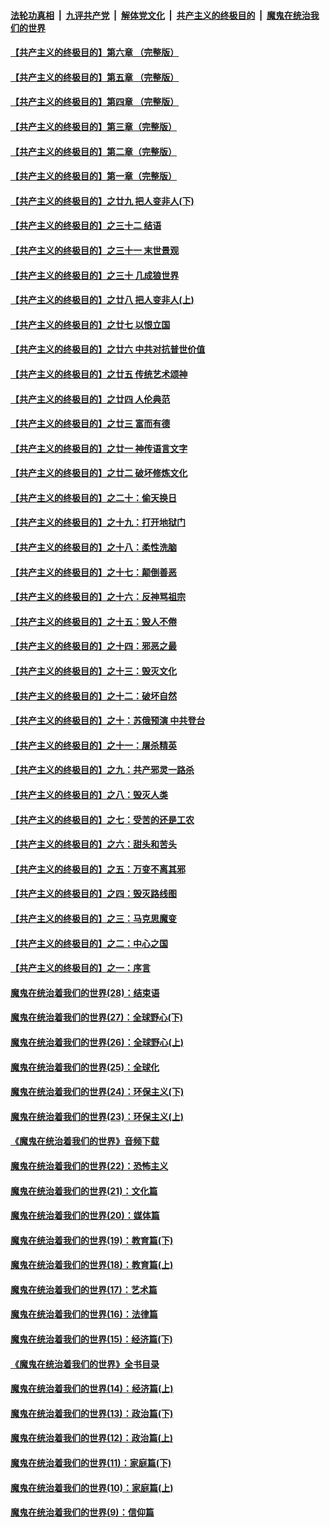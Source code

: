 ####  [法轮功真相](../../../../basic/blob/master/README.md?t=04021501) &nbsp;|&nbsp; [九评共产党](../../../../9ping.md/blob/master/README.md?t=04021501) &nbsp;|&nbsp; [解体党文化](../../../../jtdwh.md/blob/master/README.md?t=04021501)  &nbsp;|&nbsp; [共产主义的终极目的](../../../../gczydzjmd.md/blob/master/README.md?t=04021501) &nbsp;|&nbsp; [魔鬼在统治我们的世界](../../../../mgztzwmdsj.md/blob/master/README.md?t=04021501) 

#### [【共产主义的终极目的】第六章 （完整版）](../pages/nsc422/n11428913.md?t=04021501) 

#### [【共产主义的终极目的】第五章 （完整版）](../pages/nsc422/n11428912.md?t=04021501) 

#### [【共产主义的终极目的】第四章 （完整版）](../pages/nsc422/n11428907.md?t=04021501) 

#### [【共产主义的终极目的】第三章（完整版）](../pages/nsc422/n11428848.md?t=04021501) 

#### [【共产主义的终极目的】第二章（完整版）](../pages/nsc422/n11428831.md?t=04021501) 

#### [【共产主义的终极目的】第一章（完整版）](../pages/nsc422/n11417651.md?t=04021501) 

#### [【共产主义的终极目的】之廿九 把人变非人(下)](../pages/nsc422/n11344140.md?t=04021501) 

#### [【共产主义的终极目的】之三十二 结语](../pages/nsc422/n11360535.md?t=04021501) 

#### [【共产主义的终极目的】之三十一 末世景观](../pages/nsc422/n11351129.md?t=04021501) 

#### [【共产主义的终极目的】之三十 几成狼世界](../pages/nsc422/n11348280.md?t=04021501) 

#### [【共产主义的终极目的】之廿八 把人变非人(上)](../pages/nsc422/n11340492.md?t=04021501) 

#### [【共产主义的终极目的】之廿七 以恨立国](../pages/nsc422/n11336944.md?t=04021501) 

#### [【共产主义的终极目的】之廿六 中共对抗普世价值](../pages/nsc422/n11324785.md?t=04021501) 

#### [【共产主义的终极目的】之廿五 传统艺术颂神](../pages/nsc422/n11296396.md?t=04021501) 

#### [【共产主义的终极目的】之廿四 人伦典范](../pages/nsc422/n11296397.md?t=04021501) 

#### [【共产主义的终极目的】之廿三 富而有德](../pages/nsc422/n11283598.md?t=04021501) 

#### [【共产主义的终极目的】之廿一 神传语言文字](../pages/nsc422/n11263265.md?t=04021501) 

#### [【共产主义的终极目的】之廿二 破坏修炼文化](../pages/nsc422/n11245728.md?t=04021501) 

#### [【共产主义的终极目的】之二十：偷天换日](../pages/nsc422/n11238846.md?t=04021501) 

#### [【共产主义的终极目的】之十九：打开地狱门](../pages/nsc422/n11206376.md?t=04021501) 

#### [【共产主义的终极目的】之十八：柔性洗脑](../pages/nsc422/n11199994.md?t=04021501) 

#### [【共产主义的终极目的】之十七：颠倒善恶](../pages/nsc422/n11179782.md?t=04021501) 

#### [【共产主义的终极目的】之十六：反神骂祖宗](../pages/nsc422/n11166798.md?t=04021501) 

#### [【共产主义的终极目的】之十五：毁人不倦](../pages/nsc422/n11166792.md?t=04021501) 

#### [【共产主义的终极目的】之十四：邪恶之最](../pages/nsc422/n11150249.md?t=04021501) 

#### [【共产主义的终极目的】之十三：毁灭文化](../pages/nsc422/n11135227.md?t=04021501) 

#### [【共产主义的终极目的】之十二：破坏自然](../pages/nsc422/n11135214.md?t=04021501) 

#### [【共产主义的终极目的】之十：苏俄预演 中共登台](../pages/nsc422/n11118424.md?t=04021501) 

#### [【共产主义的终极目的】之十一：屠杀精英](../pages/nsc422/n11118442.md?t=04021501) 

#### [【共产主义的终极目的】之九：共产邪灵一路杀](../pages/nsc422/n11114139.md?t=04021501) 

#### [【共产主义的终极目的】之八：毁灭人类](../pages/nsc422/n11108503.md?t=04021501) 

#### [【共产主义的终极目的】之七：受苦的还是工农](../pages/nsc422/n11101809.md?t=04021501) 

#### [【共产主义的终极目的】之六：甜头和苦头](../pages/nsc422/n11096971.md?t=04021501) 

#### [【共产主义的终极目的】之五：万变不离其邪](../pages/nsc422/n11091285.md?t=04021501) 

#### [【共产主义的终极目的】之四：毁灭路线图](../pages/nsc422/n11086284.md?t=04021501) 

#### [【共产主义的终极目的】之三：马克思魔变](../pages/nsc422/n11061941.md?t=04021501) 

#### [【共产主义的终极目的】之二：中心之国](../pages/nsc422/n11047728.md?t=04021501) 

#### [【共产主义的终极目的】之一：序言](../pages/nsc422/n11086077.md?t=04021501) 

#### [魔鬼在统治着我们的世界(28)：结束语](../pages/nsc422/n10936246.md?t=04021501) 

#### [魔鬼在统治着我们的世界(27)：全球野心(下)](../pages/nsc422/n10928319.md?t=04021501) 

#### [魔鬼在统治着我们的世界(26)：全球野心(上)](../pages/nsc422/n10900318.md?t=04021501) 

#### [魔鬼在统治着我们的世界(25)：全球化](../pages/nsc422/n10788205.md?t=04021501) 

#### [魔鬼在统治着我们的世界(24)：环保主义(下)](../pages/nsc422/n10695307.md?t=04021501) 

#### [魔鬼在统治着我们的世界(23)：环保主义(上)](../pages/nsc422/n10688613.md?t=04021501) 

#### [《魔鬼在统治着我们的世界》音频下载](../pages/nsc422/n10635553.md?t=04021501) 

#### [魔鬼在统治着我们的世界(22)：恐怖主义](../pages/nsc422/n10614727.md?t=04021501) 

#### [魔鬼在统治着我们的世界(21)：文化篇](../pages/nsc422/n10597706.md?t=04021501) 

#### [魔鬼在统治着我们的世界(20)：媒体篇](../pages/nsc422/n10586579.md?t=04021501) 

#### [魔鬼在统治着我们的世界(19)：教育篇(下)](../pages/nsc422/n10564808.md?t=04021501) 

#### [魔鬼在统治着我们的世界(18)：教育篇(上)](../pages/nsc422/n10526970.md?t=04021501) 

#### [魔鬼在统治着我们的世界(17)：艺术篇](../pages/nsc422/n10499093.md?t=04021501) 

#### [魔鬼在统治着我们的世界(16)：法律篇](../pages/nsc422/n10485969.md?t=04021501) 

#### [魔鬼在统治着我们的世界(15)：经济篇(下)](../pages/nsc422/n10469975.md?t=04021501) 

#### [《魔鬼在统治着我们的世界》全书目录](../pages/nsc422/n10464261.md?t=04021501) 

#### [魔鬼在统治着我们的世界(14)：经济篇(上)](../pages/nsc422/n10457370.md?t=04021501) 

#### [魔鬼在统治着我们的世界(13)：政治篇(下)](../pages/nsc422/n10448270.md?t=04021501) 

#### [魔鬼在统治着我们的世界(12)：政治篇(上)](../pages/nsc422/n10444576.md?t=04021501) 

#### [魔鬼在统治着我们的世界(11)：家庭篇(下)](../pages/nsc422/n10440961.md?t=04021501) 

#### [魔鬼在统治着我们的世界(10)：家庭篇(上)](../pages/nsc422/n10435448.md?t=04021501) 

#### [魔鬼在统治着我们的世界(9)：信仰篇](../pages/nsc422/n10432159.md?t=04021501) 

